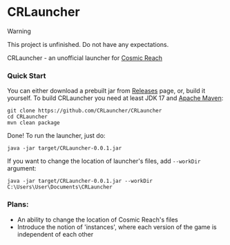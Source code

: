 # CRLauncher

> [!WARNING]  
> This project is unfinished. Do not have any expectations.

CRLauncher - an unofficial launcher for [Cosmic Reach](https://finalforeach.itch.io/cosmic-reach)

### Quick Start

You can either download a prebuilt jar from [Releases](https://github.com/CRLauncher/CRLauncher/releases) page, or, build it yourself. To build CRLauncher you need at least JDK 17 and
[Apache Maven](https://maven.apache.org/):
```shell
git clone https://github.com/CRLauncher/CRLauncher
cd CRLauncher
mvn clean package
```

Done! To run the launcher, just do:
```shell
java -jar target/CRLauncher-0.0.1.jar
```

If you want to change the location of launcher's files, add `--workDir` argument:
```shell
java -jar target/CRLauncher-0.0.1.jar --workDir C:\Users\User\Documents\CRLauncher
```


### Plans:
 - An ability to change the location of Cosmic Reach's files
 - Introduce the notion of 'instances', where each version of the game is independent of each other